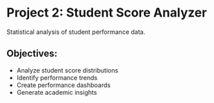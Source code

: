# Project 2: Student Score Analyzer

Statistical analysis of student performance data.

## Objectives:
- Analyze student score distributions
- Identify performance trends
- Create performance dashboards
- Generate academic insights
